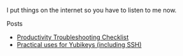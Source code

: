 I put things on the internet so you have to listen to me now.

Posts
* [Productivity Troubleshooting Checklist](./posts/productivity_troubleshooting_checklist)
* [Practical uses for Yubikeys (including SSH)](./posts/how_to_use_your_yubikey)
